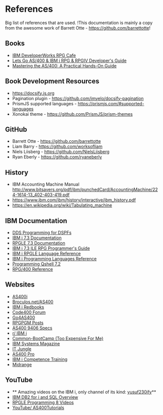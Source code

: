 # References


Big list of references that are used.
!This documentation is mainly a copy from the awesome work of Barrett Otte - https://github.com/barrettotte!


## Books
* [IBM DeveloperWorks RPG Cafe](https://www.ibm.com/developerworks/community/wikis/home?lang=en#!/wiki/We13116a562db_467e_bcd4_882013aec57a)
* [Lets Go AS/400 & IBM i RPG & RPGIV Developer's Guide](https://www.amazon.com/gp/product/0998268313/ref=oh_aui_search_detailpage?ie=UTF8&psc=1)
* [Mastering the AS/400: A Practical Hands-On Guide](https://www.amazon.com/gp/product/1583040706/ref=oh_aui_search_detailpage?ie=UTF8&psc=1)


## Book Development Resources
* https://docsify.js.org
* Pagination plugin - https://github.com/imyelo/docsify-pagination
* PrismJS supported languages - https://prismjs.com/#supported-languages
* Xonokai theme - https://github.com/PrismJS/prism-themes


## GitHub
* Barrett Otte - https://github.com/barrettotte
* Liam Barry - https://github.com/worksofliam
* Niels Liisberg - https://github.com/NielsLiisberg
* Ryan Eberly - https://github.com/ryaneberly


## History
* IBM Accounting Machine Manual http://www.bitsavers.org/pdf/ibm/punchedCard/AccountingMachine/224-1614-13_402-403-419.pdf
* https://www.ibm.com/ibm/history/interactive/ibm_history.pdf
* https://en.wikipedia.org/wiki/Tabulating_machine


## IBM Documentation
* [DDS Programming for DSPFs](https://www.ibm.com/support/knowledgecenter/ssw_ibm_i_71/rzakc/rzakc.pdf)
* [IBM i 7.3 Documentation](https://www.ibm.com/support/knowledgecenter/ssw_ibm_i_73/rzahg/welcome.htm)
* [RPGLE 7.3 Documentation](https://www.ibm.com/support/knowledgecenter/en/ssw_ibm_i_73/rzasd/rzasdmain.htm)
* [IBM i 7.3 ILE RPG Programmer's Guide](https://www.ibm.com/support/knowledgecenter/ssw_ibm_i_73/rzasc/sc092507.pdf)
* [IBM i RPGLE Language Reference](https://www.ibm.com/support/knowledgecenter/ssw_ibm_i_71/rzasd/sc09250802.htm)
* [IBM i Programming Languages Reference](https://www.ibm.com/support/knowledgecenter/ssw_ibm_i_71/rzahg/rzahglanguages.htm)
* [Programming Qshell 7.2](https://www.ibm.com/support/knowledgecenter/ssw_ibm_i_73/rzahz/rzahzpdf.pdf)
* [RPG/400 Reference](https://www.ibm.com/support/knowledgecenter/SSAE4W_9.6.0/com.ibm.etools.iseries.langref.doc/evferlsh02.htm#ToC)


## Websites
* [AS400i](http://as400i.com/)
* [Broculos.net/AS400](https://www.broculos.net/search/label/AS%2F400)
* [IBM i Redbooks](http://www.redbooks.ibm.com/cgi-bin/searchsite.cgi?query=ibm+AND+i)
* [Code400 Forum](http://www.code400.com/forum/)
* [Go4AS400](http://www.go4as400.com/)
* [RPGPGM Posts](http://www.rpgpgm.com/p/list-of-all-posts.html)
* [AS400 9406 Specs](http://www-01.ibm.com/common/ssi/cgi-bin/ssialias?infotype=dd&subtype=sm&htmlfid=897/ENUS9406-_h11)
* [r/ IBM i](https://www.reddit.com/r/IBMi/)
* [Common-BootCamp (Too Expensive For Me)](https://www.common.org/online-education/boot-camp/)
* [IBM Systems Magazine](http://ibmsystemsmag.com/blogs/you-and-i/)
* [IT Jungle](https://www.itjungle.com/newsletter/tfh/)
* [AS400 Pro](http://www.as400pro.com/index.php)
* [IBM i Competence Training](http://ibmicompetence.com/)
* [Midrange](http://www.midrange.com/#home)


## YouTube
* ** Amazing videos on the IBM i, only channel of its kind: [yusuf230ify](https://www.youtube.com/user/yusuf230ify/playlists)**
* [IBM DB2 for i and SQL Overview](https://www.youtube.com/watch?v=SB5Phy3BTQk)
* [RPGLE Programming 8 Videos](https://www.youtube.com/playlist?list=PLcriRITr9pA5D8YVSkAejRhNNt5Cz3QgQ)
* [YouTube/ AS400Tutorials](https://www.youtube.com/user/AS400Tutorials/videos)

